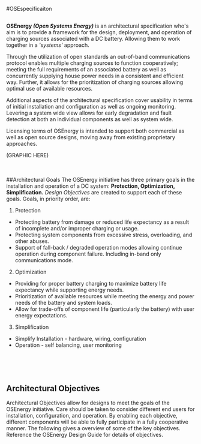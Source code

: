 
 
#OSEspecificaiton
## 
**OSEnergy _(Open Systems Energy)_** is an architectural specification who's aim is to provide a framework for the design, deployment, and operation of charging sources associated with a DC battery.  Allowing them to work together in a *'systems'* approach.
 
Through the utilization of open standards an out-of-band communications protocol enables multiple charging sources to function cooperatively; meeting the full requirements of an associated battery as well as concurrently supplying house power needs in  a consistent and efficient way.  Further, it allows for the prioritization of charging sources allowing optimal use of available resources.
 
Additional aspects of the architectural specification cover usability in terms of initial installation and configuration as well as ongoing monitoring.  Levering a system wide view allows for early degradation and fault detection at both an individual components as well as system wide.
 
Licensing terms of OSEnergy is intended to support both commercial as well as open source designs, moving away from existing proprietary approaches.
 
(GRAPHIC HERE)
 
 
<br><br>
##Architectural Goals
The OSEnergy initiative has three primary goals in the installation and operation of a DC system:  **Protection, Optimization, Simplification.**     _Design Objectives_ are created to support each of these goals.  Goals, in priority order, are:
 
1. Protection
* Protecting battery from damage or reduced life expectancy as a result of incomplete and/or improper charging or usage.
* Protecting system components from excessive stress, overloading, and other abuses.
* Support of fall-back / degraded operation modes allowing continue operation during component failure.  Including in-band only communications mode.
2. Optimization
* Providing for proper battery charging to maximize battery life expectancy while supporting energy needs.
* Prioritization of available resources while meeting the energy and power needs of the battery and system loads.
* Allow for trade-offs of component life (particularly the battery) with user energy expectations. 
3. Simplification
*  Simplify  Installation  - hardware, wiring, configuration
* Operation                       - self balancing, user monitoring
<br><br>

<br><br>
## Architectural Objectives
Architectural Objectives allow for designs to meet the goals of the OSEnergy initiative.  Care should be taken to consider different end users for installation, configuration, and operation.  By enabling each objective, different components will be able to fully participate in a fully cooperative manner.  The following gives a overview of some of the key objectives.  Reference the OSEnergy Design Guide for details of objectives.
 
